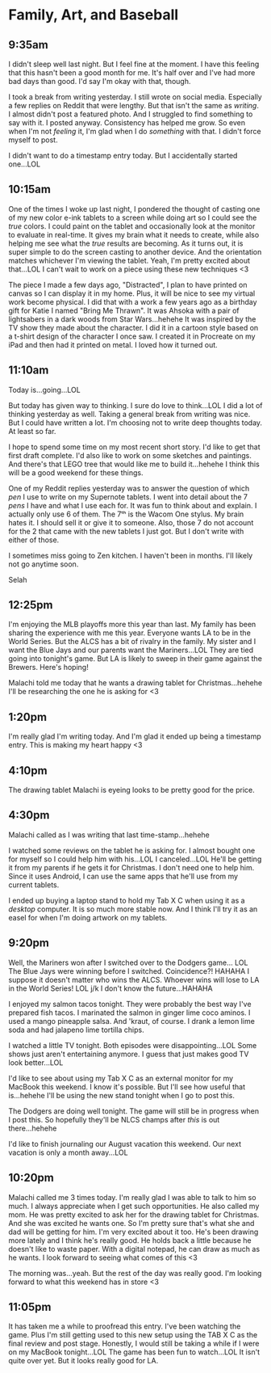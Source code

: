 # Family, Art, and Baseball

## 9:35am

I didn't sleep well last night. But I feel fine at the moment. I have this feeling that this hasn't been a good month for me. It's half over and I've had more bad days than good. I'd say I'm okay with that, though.

I took a break from writing yesterday. I still wrote on social media. Especially a few replies on Reddit that were lengthy. But that isn't the same as *writing*. I almost didn't post a featured photo. And I struggled to find something to say with it. I posted anyway. Consistency has helped me grow. So even when I'm not *feeling* it, I'm glad when I do *something* with that. I didn't force myself to post.

I didn't want to do a timestamp entry today. But I accidentally started one...LOL

## 10:15am

One of the times I woke up last night, I pondered the thought of casting one of my new color e-ink tablets to a screen while doing art so I could see the *true* colors. I could paint on the tablet and occasionally look at the monitor to evaluate in real-time. It gives my brain what it needs to create, while also helping me see what the *true* results are becoming. As it turns out, it is super simple to do the screen casting to another device. And the orientation matches whichever I'm viewing the tablet. Yeah, I'm pretty excited about that...LOL I can't wait to work on a piece using these new techniques <3

The piece I made a few days ago, "Distracted", I plan to have printed on canvas so I can display it in my home. Plus, it will be nice to see my virtual work become physical. I did that with a work a few years ago as a birthday gift for Katie I named "Bring Me Thrawn". It was Ahsoka with a pair of lightsabers in a dark woods from Star Wars...hehehe It was inspired by the TV show they made about the character. I did it in a cartoon style based on a t-shirt design of the character I once saw. I created it in Procreate on my iPad and then had it printed on metal. I loved how it turned out.

## 11:10am

Today is...going...LOL

But today has given way to thinking. I sure do love to think...LOL I did a lot of thinking yesterday as well. Taking a general break from writing was nice. But I could have written a lot. I'm choosing not to write deep thoughts today. At least so far.

I hope to spend some time on my most recent short story. I'd like to get that first draft complete. I'd also like to work on some sketches and paintings. And there's that LEGO tree that would like me to build it...hehehe I think this will be a good weekend for these things.

One of my Reddit replies yesterday was to answer the question of which *pen* I use to write on my Supernote tablets. I went into detail about the 7 *pens* I have and what I use each for. It was fun to think about and explain. I actually only use 6 of them. The 7ᵗʰ is the Wacom One stylus. My brain hates it. I should sell it or give it to someone. Also, those 7 do not account for the 2 that came with the new tablets I just got. But I don't write with either of those.

I sometimes miss going to Zen kitchen. I haven't been in months. I'lI likely not go anytime soon.

Selah

## 12:25pm

I'm enjoying the MLB playoffs more this year than last. My family has been sharing the experience with me this year. Everyone wants LA to be in the World Series. But the ALCS has a bit of rivalry in the family. My sister and I want the Blue Jays and our parents want the Mariners...LOL They are tied going into tonight's game. But LA is likely to sweep in their game against the Brewers. Here's hoping!

Malachi told me today that he wants a drawing tablet for Christmas...hehehe I'll be researching the one he is asking for <3

## 1:20pm

I'm really glad I'm writing today. And I'm glad it ended up being a timestamp entry. This is making my heart happy <3

## 4:10pm

The drawing tablet Malachi is eyeing looks to be pretty good for the price.

## 4:30pm

Malachi called as I was writing that last time-stamp...hehehe

I watched some reviews on the tablet he is asking for. I almost bought one for myself so I could help him with his...LOL I canceled...LOL He'll be getting it from my parents if he gets it for Christmas. I don't need one to help him. Since it uses Android, I can use the same apps that he'll use from my current tablets.

I ended up buying a laptop stand to hold my Tab X C when using it as a *desktop* computer. It is so much more stable now. And I think I'll try it as an easel for when I'm doing artwork on my tablets.

## 9:20pm

Well, the Mariners won after I switched over to the Dodgers game... LOL The Blue Jays were winning before I switched. Coincidence?! HAHAHA I suppose it doesn't matter who wins the ALCS. Whoever wins will lose to LA in the World Series! LOL j/k I don't know the future...HAHAHA

I enjoyed my salmon tacos tonight. They were probably the best way I've prepared fish tacos. I marinated the salmon in ginger lime coco aminos. I used a mango pineapple salsa. And 'kraut, of course. I drank a lemon lime soda and had jalapeno lime tortilla chips.

I watched a little TV tonight. Both episodes were disappointing...LOL Some shows just aren't entertaining anymore. I guess that just makes good TV look better...LOL

I'd like to see about using my Tab X C as an external monitor for my MacBook this weekend. I know it's possible. But I'll see how useful that is...hehehe I'll be using the new stand tonight when I go to post this.

The Dodgers are doing well tonight. The game will still be in progress when I post this. So hopefully they'll be NLCS champs after *this* is out there...hehehe

I'd like to finish journaling our August vacation this weekend. Our next vacation is only a month away...LOL

## 10:20pm

Malachi called me 3 times today. I'm really glad I was able to talk to him so much. I always appreciate when I get such opportunities. He also called my mom. He was pretty excited to ask her for the drawing tablet for Christmas. And she was excited he wants one. So I'm pretty sure that's what she and dad will be getting for him. I'm very excited about it too. He's been drawing more lately and I think he's really good. He holds back a little because he doesn't like to waste paper. With a digital notepad, he can draw as much as he wants. I look forward to seeing what comes of this <3

The morning was...yeah. But the rest of the day was really good. I'm looking forward to what this weekend has in store <3

## 11:05pm

It has taken me a while to proofread this entry. I've been watching the game. Plus I'm still getting used to this new setup using the TAB X C as the final review and post stage. Honestly, I would still be taking a while if I were on my MacBook tonight...LOL The game has been fun to watch...LOL It isn't quite over yet. But it looks really good for LA.